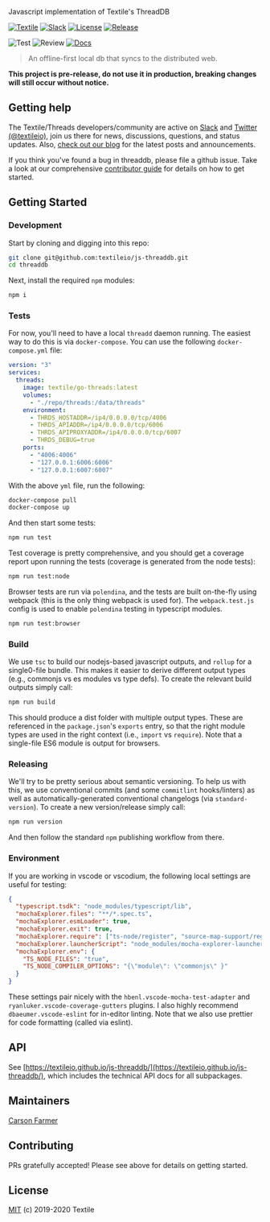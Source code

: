 Javascript implementation of Textile's ThreadDB

[![Textile](https://img.shields.io/badge/made%20by-Textile-informational.svg)](https://textile.io)
[![Slack](https://img.shields.io/badge/slack-slack.textile.io-informational.svg)](https://slack.textile.io)
[![License](https://img.shields.io/github/license/textileio/js-threaddb.svg)](./LICENSE)
[![Release](https://img.shields.io/github/release/textileio/js-threaddb.svg)](https://github.com/textileio/js-threaddb/releases/latest)

![Test](https://github.com/textileio/js-threaddb/workflows/Test/badge.svg)
![Review](https://github.com/textileio/js-threaddb/workflows/Review/badge.svg)
[![Docs](https://github.com/textileio/js-threaddb/workflows/Docs/badge.svg)](https://textileio.github.io/js-threaddb)

> An offline-first local db that syncs to the distributed web.

**This project is pre-release, do not use it in production, breaking changes will still occur without notice.**

## Getting help

The Textile/Threads developers/community are active on [Slack](https://slack.textile.io/) and
[Twitter (@textileio)](https://twitter.com/textileio), join us there for news, discussions,
questions, and status updates. Also, [check out our blog](https://blog.textile.io) for the
latest posts and announcements.

If you think you've found a bug in threaddb, please file a github issue. Take a look at our
comprehensive [contributor guide](#contributing) for details on how to get started.

## Getting Started

### Development

Start by cloning and digging into this repo:

```bash
git clone git@github.com:textileio/js-threaddb.git
cd threaddb
```

Next, install the required `npm` modules:

```bash
npm i
```

### Tests

For now, you'll need to have a local `threadd` daemon running. The easiest way to do this is via
`docker-compose`. You can use the following `docker-compose.yml` file:

```yml
version: "3"
services:
  threads:
    image: textile/go-threads:latest
    volumes:
      - "./repo/threads:/data/threads"
    environment:
      - THRDS_HOSTADDR=/ip4/0.0.0.0/tcp/4006
      - THRDS_APIADDR=/ip4/0.0.0.0/tcp/6006
      - THRDS_APIPROXYADDR=/ip4/0.0.0.0/tcp/6007
      - THRDS_DEBUG=true
    ports:
      - "4006:4006"
      - "127.0.0.1:6006:6006"
      - "127.0.0.1:6007:6007"
```

With the above `yml` file, run the following:

```bash
docker-compose pull
docker-compose up
```

And then start some tests:

```bash
npm run test
```

Test coverage is pretty comprehensive, and you should get a coverage report upon running the tests
(coverage is generated from the node tests):

```bash
npm run test:node
```

Browser tests are run via `polendina`, and the tests are built on-the-fly using webpack (this is
the only thing webpack is used for). The `webpack.test.js` config is used to enable `polendina`
testing in typescript modules.

```bash
npm run test:browser
```

### Build

We use `tsc` to build our nodejs-based javascript outputs, and `rollup` for a single0-file bundle.
This makes it easier to derive different output types (e.g., commonjs vs es modules vs type defs).
To create the relevant build outputs simply call:

```bash
npm run build
```

This should produce a dist folder with multiple output types. These are referenced in the
`package.json`'s `exports` entry, so that the right module types are used in the right context
(i.e., `import` vs `require`). Note that a single-file ES6 module is output for browsers.

### Releasing

We'll try to be pretty serious about semantic versioning. To help us with this, we use conventional
commits (and some `commitlint` hooks/linters) as well as automatically-generated conventional
changelogs (via `standard-version`). To create a new version/release simply call:

```bash
npm run version
```

And then follow the standard `npm` publishing workflow from there.

### Environment

If you are working in vscode or vscodium, the following local settings are useful for testing:

```json
{
  "typescript.tsdk": "node_modules/typescript/lib",
  "mochaExplorer.files": "**/*.spec.ts",
  "mochaExplorer.esmLoader": true,
  "mochaExplorer.exit": true,
  "mochaExplorer.require": ["ts-node/register", "source-map-support/register"],
  "mochaExplorer.launcherScript": "node_modules/mocha-explorer-launcher-scripts/nyc",
  "mochaExplorer.env": {
    "TS_NODE_FILES": "true",
    "TS_NODE_COMPILER_OPTIONS": "{\"module\": \"commonjs\" }"
  }
}
```

These settings pair nicely with the `hbenl.vscode-mocha-test-adapter` and
`ryanluker.vscode-coverage-gutters` plugins. I also highly recommend `dbaeumer.vscode-eslint` for
in-editor linting. Note that we also use prettier for code formatting (called via eslint).

## API

See [https://textileio.github.io/js-threaddb/](https://textileio.github.io/js-threaddb/), which includes
the technical API docs for all subpackages.

## Maintainers

[Carson Farmer](https://github.com/carsonfarmer)

## Contributing

PRs gratefully accepted! Please see above for details on getting started.

## License

[MIT](./LICENSE) (c) 2019-2020 Textile
